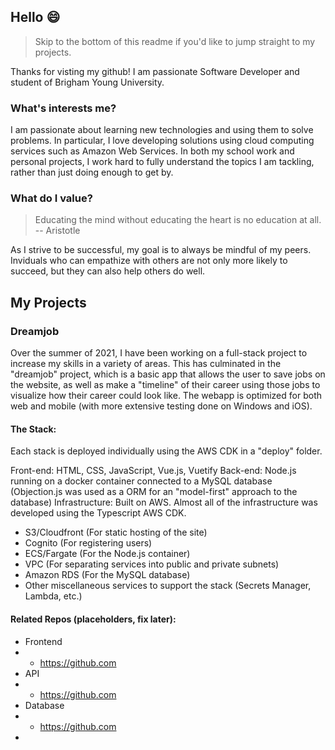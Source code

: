 ## Hello 😄

> Skip to the bottom of this readme if you'd like to jump straight to my projects.

Thanks for visting my github! I am passionate Software Developer and student of Brigham Young University.

### What's interests me?
I am passionate about learning new technologies and using them to solve problems. In particular, I love developing solutions using cloud computing services such as Amazon Web Services. In both my school work and personal projects, I work hard to fully understand the topics I am tackling, rather than just doing enough to get by.

### What do I value?
> Educating the mind without educating the heart is no education at all.
> -- Aristotle

As I strive to be successful, my goal is to always be mindful of my peers. Inviduals who can empathize with others are not only more likely to succeed, but they can also help others do well.

## My Projects

### Dreamjob
Over the summer of 2021, I have been working on a full-stack project to increase my skills in a variety of areas. This has culminated in the "dreamjob" project, which is a basic app that allows the user to save jobs on the website, as well as make a "timeline" of their career using those jobs to visualize how their career could look like. The webapp is optimized for both web and mobile (with more extensive testing done on Windows and iOS).

#### The Stack:
Each stack is deployed individually using the AWS CDK in a "deploy" folder.

Front-end: HTML, CSS, JavaScript, Vue.js, Vuetify
Back-end: Node.js running on a docker container connected to a MySQL database (Objection.js was used as a ORM for an "model-first" approach to the database)
Infrastructure: Built on AWS. Almost all of the infrastructure was developed using the Typescript AWS CDK.
- S3/Cloudfront (For static hosting of the site)
- Cognito (For registering users)
- ECS/Fargate (For the Node.js container)
- VPC (For separating services into public and private subnets)
- Amazon RDS (For the MySQL database)
- Other miscellaneous services to support the stack (Secrets Manager, Lambda, etc.)

#### Related Repos (placeholders, fix later):
- Frontend
- - https://github.com
- API
- - https://github.com
- Database
- - https://github.com
- 

<!--
**justintlaw/justintlaw** is a ✨ _special_ ✨ repository because its `README.md` (this file) appears on your GitHub profile.

Here are some ideas to get you started:

- 🔭 I’m currently working on ...
- 🌱 I’m currently learning ...
- 👯 I’m looking to collaborate on ...
- 🤔 I’m looking for help with ...
- 💬 Ask me about ...
- 📫 How to reach me: ...
- 😄 Pronouns: ...
- ⚡ Fun fact: ...
-->
